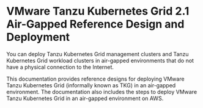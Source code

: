 # VMware Tanzu Kubernetes Grid 2.1 Air-Gapped Reference Design and Deployment

You can deploy Tanzu Kubernetes Grid management clusters and Tanzu Kubernetes Grid workload clusters in air-gapped environments that do not have a physical connection to the Internet.

This documentation provides reference designs for deploying VMware Tanzu Kubernetes Grid (informally known as TKG) in an air-gapped environment. The documentation also includes the steps to deploy VMware Tanzu Kubernetes Grid in an air-gapped environment on AWS.
